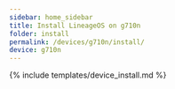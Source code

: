 ```yaml
---
sidebar: home_sidebar
title: Install LineageOS on g710n
folder: install
permalink: /devices/g710n/install/
device: g710n
---
```

{% include templates/device_install.md %}
